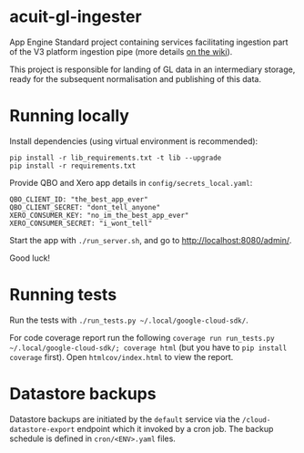 # acuit-gl-ingester

App Engine Standard project containing services facilitating ingestion part of the V3 platform ingestion pipe (more
details [on the wiki](https://pwcnext.atlassian.net/wiki/spaces/~aert.van.de.hulsbeek/pages/382959655/Ingestion+V3)).

This project is responsible for landing of GL data in an intermediary storage, ready for the subsequent normalisation
and publishing of this data.


# Running locally

Install dependencies (using virtual environment is recommended):
```
pip install -r lib_requirements.txt -t lib --upgrade
pip install -r requirements.txt
```

Provide QBO and Xero app details in `config/secrets_local.yaml`:
```
QBO_CLIENT_ID: "the_best_app_ever"
QBO_CLIENT_SECRET: "dont_tell_anyone"
XERO_CONSUMER_KEY: "no_im_the_best_app_ever"
XERO_CONSUMER_SECRET: "i_wont_tell"
```

Start the app with `./run_server.sh`, and go to [http://localhost:8080/admin/](http://localhost:8080/admin/).

Good luck!

# Running tests

Run the tests with `./run_tests.py ~/.local/google-cloud-sdk/`.

For code coverage report run the following `coverage run run_tests.py ~/.local/google-cloud-sdk/; coverage html` (but
you have to `pip install coverage` first). Open `htmlcov/index.html` to view the report.

# Datastore backups

Datastore backups are initiated by the `default` service via the `/cloud-datastore-export` endpoint which it invoked by
a cron job. The backup schedule is defined in `cron/<ENV>.yaml` files.
